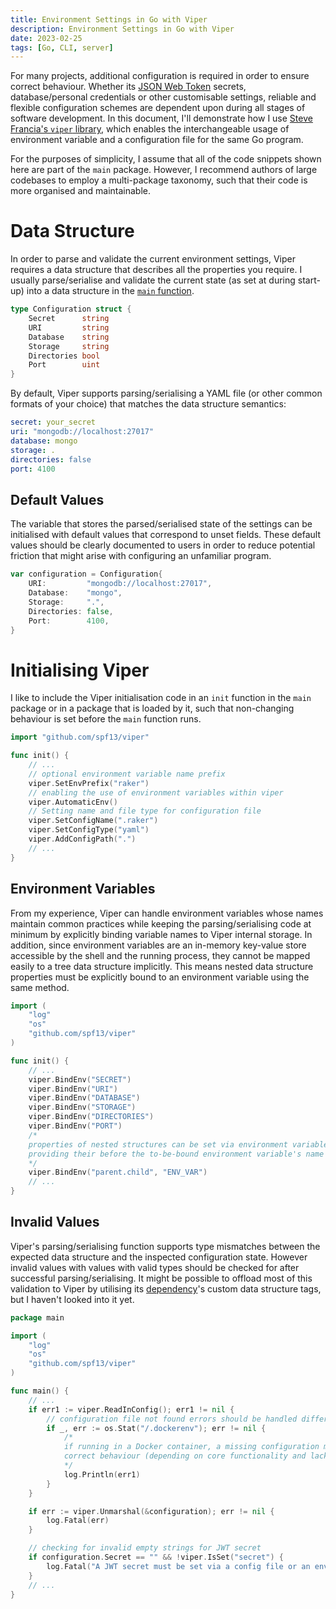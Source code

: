 ```yaml
---
title: Environment Settings in Go with Viper
description: Environment Settings in Go with Viper
date: 2023-02-25
tags: [Go, CLI, server]
---
```

For many projects, additional configuration is required in order to ensure correct behaviour. Whether its [JSON Web Token](https://jwt.io) secrets, database/personal credentials or other customisable settings, reliable and flexible configuration schemes are dependent upon during all stages of software development. In this document, I'll demonstrate how I use [Steve Francia's `viper` library](https://pkg.go.dev/github.com/spf13/viper), which enables the interchangeable usage of environment variable and a configuration file for the same Go program.

For the purposes of simplicity, I assume that all of the code snippets shown here are part of the `main` package. However, I recommend authors of large codebases to employ a multi-package taxonomy, such that their code is more organised and maintainable.

# Data Structure
In order to parse and validate the current environment settings, Viper requires a data structure that describes all the properties you require. I usually parse/serialise and validate the current state (as set at during start-up) into a data structure in the [`main` function](#invalid-values).

```go
type Configuration struct {
	Secret      string
	URI         string
	Database    string
	Storage     string
	Directories bool
	Port        uint
}
```

By default, Viper supports parsing/serialising a YAML file (or other common formats of your choice) that matches the data structure semantics:

```yml
secret: your_secret
uri: "mongodb://localhost:27017"
database: mongo
storage: .
directories: false
port: 4100
```

## Default Values
The variable that stores the parsed/serialised state of the settings can be initialised with default values that correspond to unset fields. These default values should be clearly documented to users in order to reduce potential friction that might arise with configuring an unfamiliar program.

```go
var configuration = Configuration{
	URI:         "mongodb://localhost:27017",
	Database:    "mongo",
	Storage:     ".",
	Directories: false,
	Port:        4100,
}
```

# Initialising Viper
I like to include the Viper initialisation code in an `init` function in the `main` package or in a package that is loaded by it, such that non-changing behaviour is set before the `main` function runs.

```go
import "github.com/spf13/viper"

func init() {
	// ...
	// optional environment variable name prefix
	viper.SetEnvPrefix("raker")
	// enabling the use of environment variables within viper
	viper.AutomaticEnv()
	// Setting name and file type for configuration file
	viper.SetConfigName(".raker")
	viper.SetConfigType("yaml")
	viper.AddConfigPath(".")
	// ...
}
```

## Environment Variables
From my experience, Viper can handle environment variables whose names maintain common practices while keeping the parsing/serialising code at minimum by explicitly binding variable names to Viper internal storage. In addition, since environment variables are an in-memory key-value store accessible by the shell and the running process, they cannot be mapped easily to a tree data structure implicitly. This means nested data structure properties must be explicitly bound to an environment variable using the same method.

```go
import (
	"log"
	"os"
	"github.com/spf13/viper"
)

func init() {
	// ...
	viper.BindEnv("SECRET")
	viper.BindEnv("URI")
	viper.BindEnv("DATABASE")
	viper.BindEnv("STORAGE")
	viper.BindEnv("DIRECTORIES")
	viper.BindEnv("PORT")
	/*
	properties of nested structures can be set via environment variables by
	providing their before the to-be-bound environment variable's name
	*/
	viper.BindEnv("parent.child", "ENV_VAR")
	// ...
}
```

## Invalid Values
Viper's parsing/serialising function supports type mismatches between the expected data structure and the inspected configuration state. However invalid values with values with valid types should be checked for after successful parsing/serialising. It might be possible to offload most of this validation to Viper by utilising its [dependency](https://pkg.go.dev/github.com/mitchellh/mapstructure)'s custom data structure tags, but I haven't looked into it yet.

```go
package main

import (
	"log"
	"os"
	"github.com/spf13/viper"
)

func main() {
	// ...
	if err1 := viper.ReadInConfig(); err1 != nil {
		// configuration file not found errors should be handled differently for each application
		if _, err := os.Stat("/.dockerenv"); err != nil {
			/*
			if running in a Docker container, a missing configuration might prevent
			correct behaviour (depending on core functionality and lack of environment variable usage)
			*/
			log.Println(err1)
		}
	}

	if err := viper.Unmarshal(&configuration); err != nil {
		log.Fatal(err)
	}

	// checking for invalid empty strings for JWT secret
	if configuration.Secret == "" && !viper.IsSet("secret") {
		log.Fatal("A JWT secret must be set via a config file or an environment variable")
	}
	// ...
}
```

